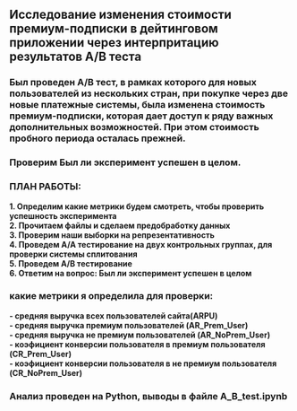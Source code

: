 ## Исследование изменения стоимости премиум-подписки в дейтинговом приложении через интерпритацию результатов А/B теста
###  Был проведен A/B тест, в рамках которого для новых пользователей из нескольких стран, при покупке через две новые платежные системы, была изменена стоимость премиум-подписки, которая дает доступ к ряду важных дополнительных возможностей. При этом стоимость пробного периода осталась прежней.

### Проверим Был ли эксперимент успешен в целом.

### ПЛАН РАБОТЫ:

**1. Определим какие метрики будем смотреть, чтобы проверить успешность эксперимента**  
**2. Прочитаем файлы и сделаем предобработку данных**  
**3. Проверим наши выборки на репрезентативность**  
**4. Проведем А/А тестирование на двух контрольных группах, для проверки системы сплитования**  
**5. Проведем А/В тестирование**  
**6. Ответим на вопрос: Был ли эксперимент успешен в целом**  

### какие метрики я определила для проверки:

**- средняя выручка всех пользователей сайта(ARPU)**   
**- средняя выручка премиум пользователей (AR_Prem_User)**  
**- средняя выручка не премиум пользователей (AR_NoPrem_User)**  
**- коэфициент конверсии пользователя в премиум пользователя (CR_Prem_User)**   
**- коэфициент конверсии пользователя в не премиум пользователя (CR_NoPrem_User)** 

### Анализ проведен на Python, выводы в файле A_B_test.ipynb

